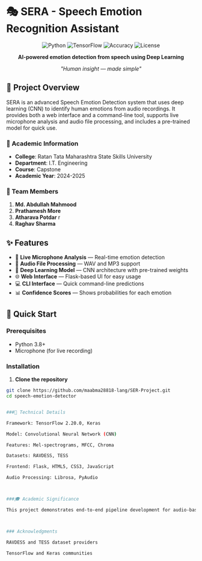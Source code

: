 # 🎭 SERA - Speech Emotion Recognition Assistant

<div align="center">

![Python](https://img.shields.io/badge/Python-3.8%2B-blue)
![TensorFlow](https://img.shields.io/badge/TensorFlow-2.20.0-orange)
![Accuracy](https://img.shields.io/badge/Accuracy-99%25-brightgreen)
![License](https://img.shields.io/badge/License-MIT-yellow)

**AI-powered emotion detection from speech using Deep Learning**

*"Human insight — made simple"*

</div>

## 🎯 Project Overview

SERA is an advanced Speech Emotion Detection system that uses deep learning (CNN) to identify human emotions from audio recordings. It provides both a web interface and a command-line tool, supports live microphone analysis and audio file processing, and includes a pre-trained model for quick use.

### 🏫 Academic Information
- **College**: Ratan Tata Maharashtra State Skills University  
- **Department**: I.T. Engineering  
- **Course**: Capstone  
- **Academic Year**: 2024-2025

### 👥 Team Members
1. **Md. Abdullah Mahmood**   
2. **Prathamesh More**   
3. **Atharava Potdar** r  
4. **Raghav Sharma** 

## ✨ Features

- 🎤 **Live Microphone Analysis** — Real-time emotion detection  
- 🎵 **Audio File Processing** — WAV and MP3 support  
- 🧠 **Deep Learning Model** — CNN architecture with pre-trained weights  
- 🌐 **Web Interface** — Flask-based UI for easy usage  
- 💻 **CLI Interface** — Quick command-line predictions  
- 📊 **Confidence Scores** — Shows probabilities for each emotion

## 🚀 Quick Start

### Prerequisites
- Python 3.8+
- Microphone (for live recording)

### Installation

1. **Clone the repository**
```bash
git clone https://github.com/maabma28818-lang/SER-Project.git
cd speech-emotion-detector


###🔧 Technical Details

Framework: TensorFlow 2.20.0, Keras

Model: Convolutional Neural Network (CNN)

Features: Mel-spectrograms, MFCC, Chroma

Datasets: RAVDESS, TESS

Frontend: Flask, HTML5, CSS3, JavaScript

Audio Processing: Librosa, PyAudio



###🎓 Academic Significance

This project demonstrates end-to-end pipeline development for audio-based deep learning, including data preprocessing, feature extraction, model training, evaluation, and UI integration suitable for academic demonstration.



### Acknowledgments

RAVDESS and TESS dataset providers

TensorFlow and Keras communities
